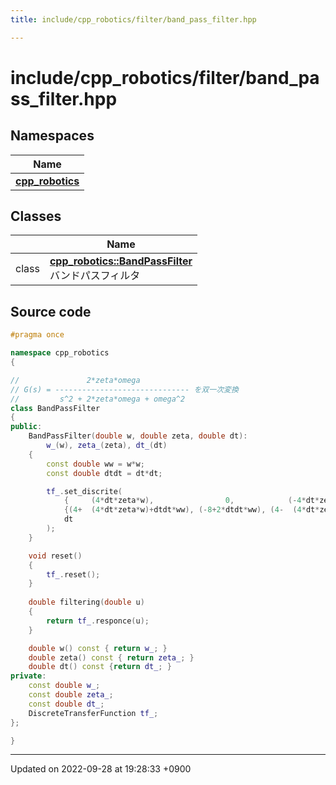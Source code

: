 ```yaml
---
title: include/cpp_robotics/filter/band_pass_filter.hpp

---
```


# include/cpp_robotics/filter/band_pass_filter.hpp



## Namespaces

| Name           |
| -------------- |
| **[cpp_robotics](/cpp_robotics/doxybook/Namespaces/namespacecpp__robotics/)**  |

## Classes

|                | Name           |
| -------------- | -------------- |
| class | **[cpp_robotics::BandPassFilter](/cpp_robotics/doxybook/Classes/classcpp__robotics_1_1BandPassFilter/)** <br>バンドパスフィルタ  |




## Source code

```cpp
#pragma once

namespace cpp_robotics
{

//               2*zeta*omega
// G(s) = ------------------------------ を双一次変換
//         s^2 + 2*zeta*omega + omega^2
class BandPassFilter
{
public:
    BandPassFilter(double w, double zeta, double dt):
        w_(w), zeta_(zeta), dt_(dt)
    {
        const double ww = w*w;
        const double dtdt = dt*dt;

        tf_.set_discrite(
            {     (4*dt*zeta*w),                0,            (-4*dt*zeta*w)},
            {(4+  (4*dt*zeta*w)+dtdt*ww), (-8+2*dtdt*ww), (4-  (4*dt*zeta*w)+dtdt*ww)},
            dt
        );
    }

    void reset()
    {
        tf_.reset();
    }
    
    double filtering(double u)
    {
        return tf_.responce(u);
    }

    double w() const { return w_; }
    double zeta() const { return zeta_; }
    double dt() const {return dt_; }
private:
    const double w_;
    const double zeta_;
    const double dt_;
    DiscreteTransferFunction tf_;
};

}
```


-------------------------------

Updated on 2022-09-28 at 19:28:33 +0900

